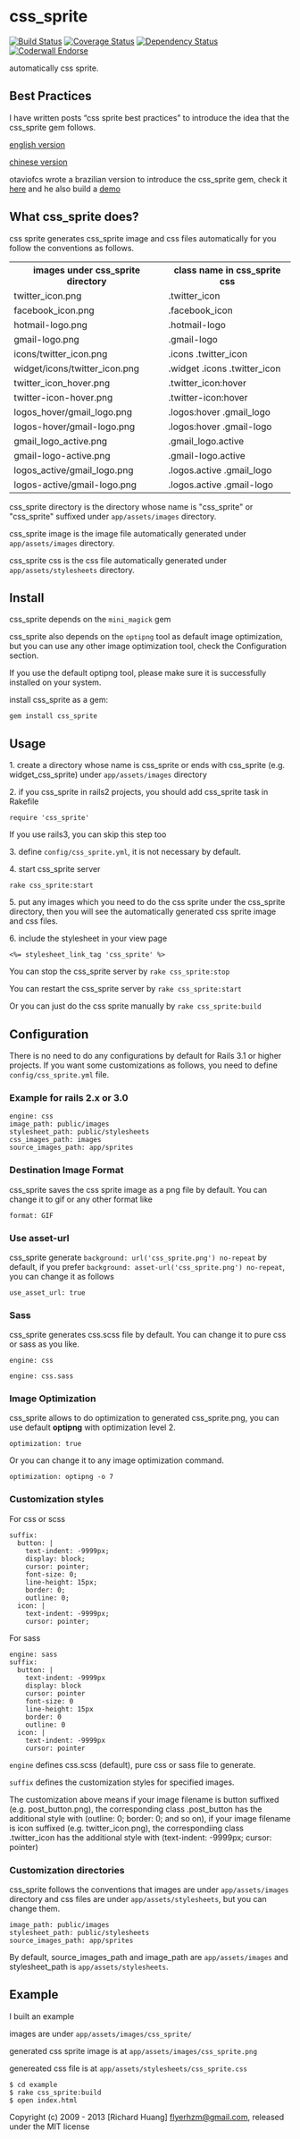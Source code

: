# css_sprite

[![Build Status](https://secure.travis-ci.org/flyerhzm/css_sprite.png)](http://travis-ci.org/flyerhzm/css_sprite)
[![Coverage Status](https://coveralls.io/repos/flyerhzm/css_sprite/badge.png?branch=master)](https://coveralls.io/r/flyerhzm/css_sprite)
[![Dependency Status](https://gemnasium.com/flyerhzm/css_sprite.png)](https://gemnasium.com/flyerhzm/css_sprite)
[![Coderwall Endorse](http://api.coderwall.com/flyerhzm/endorsecount.png)](http://coderwall.com/flyerhzm)

automatically css sprite.

## Best Practices

I have written posts “css sprite best practices” to introduce the idea that the css_sprite gem follows.

[english version](http://huangzhimin.com/2010/04/03/css-sprite-best-practices-english-version)

[chinese version](http://huangzhimin.com/2010/04/02/css-sprite-best-practices-chinese-version)

otaviofcs wrote a brazilian version to introduce the css_sprite gem,
check it [here](http://blog.riopro.com.br/2010/04/22/acabaram-as-desculpas-para-nao-usar-css-sprite-na-sua-aplicacao/)
and he also build a [demo](http://github.com/riopro/css_sprite_demo)

## What css_sprite does?

css sprite generates css_sprite image and css files automatically for you follow the conventions as follows.

<table>
  <tr><th>images under css_sprite directory</th><th>class name in css_sprite css</th></tr>
  <tr><td>twitter_icon.png</td><td>.twitter_icon</td></tr>
  <tr><td>facebook_icon.png</td><td>.facebook_icon</td></tr>
  <tr><td>hotmail-logo.png</td><td>.hotmail-logo</td></tr>
  <tr><td>gmail-logo.png</td><td>.gmail-logo</td></tr>
  <tr><td>icons/twitter_icon.png</td><td>.icons .twitter_icon</td></tr>
  <tr><td>widget/icons/twitter_icon.png</td><td>.widget .icons .twitter_icon</td></tr>
  <tr><td>twitter_icon_hover.png</td><td>.twitter_icon:hover</td></tr>
  <tr><td>twitter-icon-hover.png</td><td>.twitter-icon:hover</td></tr>
  <tr><td>logos_hover/gmail_logo.png</td><td>.logos:hover .gmail_logo</td></tr>
  <tr><td>logos-hover/gmail-logo.png</td><td>.logos:hover .gmail-logo</td></tr>
  <tr><td>gmail_logo_active.png</td><td>.gmail_logo.active</td></tr>
  <tr><td>gmail-logo-active.png</td><td>.gmail-logo.active</td></tr>
  <tr><td>logos_active/gmail_logo.png</td><td>.logos.active .gmail_logo</td></tr>
  <tr><td>logos-active/gmail-logo.png</td><td>.logos.active .gmail-logo</td></tr>
</table>

css_sprite directory is the directory whose name is "css_sprite" or
"css_sprite" suffixed under `app/assets/images` directory.

css_sprite image is the image file automatically generated under
`app/assets/images` directory.

css_sprite css is the css file automatically generated under
`app/assets/stylesheets` directory.


## Install

css_sprite depends on the `mini_magick` gem

css_sprite also depends on the `optipng` tool as default image optimization, but you can use any other image optimization tool, check the Configuration section.

If you use the default optipng tool, please make sure it is successfully installed on your system.

install css_sprite as a gem:

    gem install css_sprite

## Usage

1\. create a directory whose name is css_sprite or ends with css_sprite (e.g. widget_css_sprite) under `app/assets/images` directory

2\. if you css_sprite in rails2 projects, you should add css_sprite task in Rakefile

    require 'css_sprite'

If you use rails3, you can skip this step too

3\. define `config/css_sprite.yml`, it is not necessary by default.

4\. start css_sprite server

    rake css_sprite:start

5\. put any images which you need to do the css sprite under the css_sprite directory, then you will see the automatically generated css sprite image and css files.

6\. include the stylesheet in your view page

    <%= stylesheet_link_tag 'css_sprite' %>

You can stop the css_sprite server by `rake css_sprite:stop`

You can restart the css_sprite server by `rake css_sprite:start`

Or you can just do the css sprite manually by `rake css_sprite:build`

## Configuration

There is no need to do any configurations by default for Rails 3.1 or higher projects. If you want some customizations as follows, you need to define `config/css_sprite.yml` file.

### Example for rails 2.x or 3.0

    engine: css
    image_path: public/images
    stylesheet_path: public/stylesheets
    css_images_path: images
    source_images_path: app/sprites

### Destination Image Format

css_sprite saves the css sprite image as a png file by default. You can change it to gif or any other format like

    format: GIF

### Use asset-url

css_sprite generate `background: url('css_sprite.png') no-repeat` by default, if you prefer `background: asset-url('css_sprite.png') no-repeat`, you can change it as follows

    use_asset_url: true

### Sass

css_sprite generates css.scss file by default. You can change it to pure css or sass as you like.

    engine: css

    engine: css.sass

### Image Optimization

css_sprite allows to do optimization to generated css_sprite.png, you can use default **optipng** with optimization level 2.

    optimization: true

Or you can change it to any image optimization command.

    optimization: optipng -o 7

### Customization styles

For css or scss

    suffix:
      button: |
        text-indent: -9999px;
        display: block;
        cursor: pointer;
        font-size: 0;
        line-height: 15px;
        border: 0;
        outline: 0;
      icon: |
        text-indent: -9999px;
        cursor: pointer;

For sass

    engine: sass
    suffix:
      button: |
        text-indent: -9999px
        display: block
        cursor: pointer
        font-size: 0
        line-height: 15px
        border: 0
        outline: 0
      icon: |
        text-indent: -9999px
        cursor: pointer

`engine` defines css.scss (default), pure css or sass file to generate.

`suffix` defines the customization styles for specified images.

The customization above means if your image filename is button suffixed (e.g. post_button.png), the corresponding class .post_button has the additional style with (outline: 0; border: 0; and so on),
if your image filename is icon suffixed (e.g. twitter_icon.png), the correspondiing class .twitter_icon has the additional style with (text-indent: -9999px; cursor: pointer)

### Customization directories

css_sprite follows the conventions that images are under
`app/assets/images` directory and css files are under
`app/assets/stylesheets`, but you can change them.

    image_path: public/images
    stylesheet_path: public/stylesheets
    source_images_path: app/sprites

By default, source_images_path and image_path are `app/assets/images` and
stylesheet_path is `app/assets/stylesheets`.

## Example

I built an example

images are under `app/assets/images/css_sprite/`

generated css sprite image is at `app/assets/images/css_sprite.png`

genereated css file is at `app/assets/stylesheets/css_sprite.css`

    $ cd example
    $ rake css_sprite:build
    $ open index.html


Copyright (c) 2009 - 2013 [Richard Huang] flyerhzm@gmail.com, released under the MIT license
